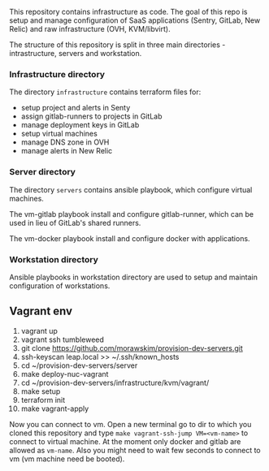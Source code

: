 This repository contains infrastructure as code.
The goal of this repo is setup and manage configuration of SaaS applications (Sentry, GitLab, New Relic) and raw infrastructure (OVH, KVM/libvirt).

The structure of this repository is split in three main directories - intrastructure, servers and workstation.

### Infrastructure directory

The directory `infrastructure` contains terraform files for:
* setup project and alerts in Senty
* assign gitlab-runners to projects in GitLab
* manage deployment keys in GitLab
* setup virtual machines
* manage DNS zone in OVH
* manage alerts in New Relic

### Server directory

The directory `servers` contains ansible playbook, which configure virtual machines.

The vm-gitlab playbook install and configure gitlab-runner, which can be used in lieu of GitLab's shared runners.

The vm-docker playbook install and configure docker with applications.

### Workstation directory

Ansible playbooks in workstation directory are used to setup and maintain configuration of workstations.

## Vagrant env

1. vagrant up
1. vagrant ssh tumbleweed
1. git clone https://github.com/morawskim/provision-dev-servers.git
1. ssh-keyscan leap.local >> ~/.ssh/known_hosts
1. cd ~/provision-dev-servers/server
1. make deploy-nuc-vagrant
1. cd ~/provision-dev-servers/infrastructure/kvm/vagrant/
1. make setup
1. terraform init
1. make vagrant-apply

Now you can connect to vm. Open a new terminal go to dir to which you cloned this repository and type `make vagrant-ssh-jump VM=<vm-name>` to connect to virtual machine.
At the moment only docker and gitlab are allowed as `vm-name`.
Also you might need to wait few seconds to connect to vm (vm machine need be booted).
